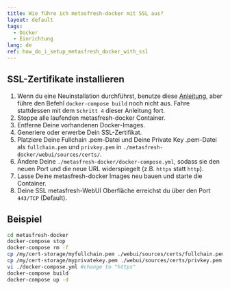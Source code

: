 ```yaml
---
title: Wie führe ich metasfresh-docker mit SSL aus?
layout: default
tags:  
  - Docker
  - Einrichtung
lang: de
ref: how_do_i_setup_metasfresh_docker_with_ssl
---
```


## SSL-Zertifikate installieren
1. Wenn du eine Neuinstallation durchführst, benutze diese [Anleitung](Wie_installiere_ich_den_metasfresh_Stack_mit_Docker), aber führe den Befehl `docker-compose build` noch nicht aus. Fahre stattdessen mit dem `Schritt 4` dieser Anleitung fort.
1. Stoppe alle laufenden metasfresh-docker Container.
1. Entferne Deine vorhandenen Docker-Images.
1. Generiere oder erwerbe Dein SSL-Zertifikat.
1. Platziere Deine Fullchain .pem-Datei und Deine Private Key .pem-Datei als `fullchain.pem` und `privkey.pem` in `./metasfresh-docker/webui/sources/certs/`.
1. Ändere Deine `./metasfresh-docker/docker-compose.yml`, sodass sie den neuen Port und die neue URL widerspiegelt (z.B. `https` statt `http`).
1. Lasse Deine metasfresh-docker Images neu bauen und starte die Container.
1. Deine SSL metasfresh-WebUI Oberfläche erreichst du über den Port `443/TCP` (Default).


## Beispiel

```bash
cd metasfresh-docker
docker-compose stop
docker-compose rm -f
cp /my/cert-storage/myfullchain.pem ./webui/sources/certs/fullchain.pem
cp /my/cert-storage/myprivatekey.pem ./webui/sources/certs/privkey.pem
vi ./docker-compose.yml #change to "https"
docker-compose build
docker-compose up -d
```
